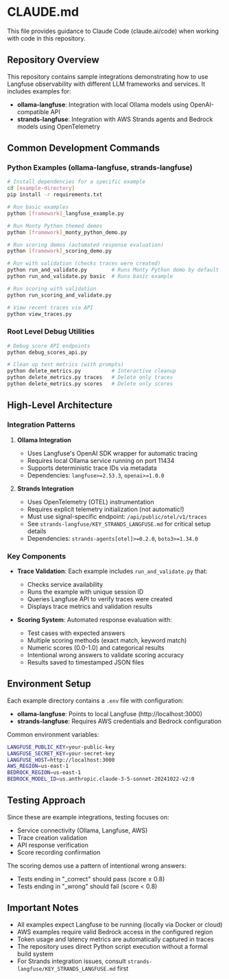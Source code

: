 # CLAUDE.md

This file provides guidance to Claude Code (claude.ai/code) when working with code in this repository.

## Repository Overview

This repository contains sample integrations demonstrating how to use Langfuse observability with different LLM frameworks and services. It includes examples for:

- **ollama-langfuse**: Integration with local Ollama models using OpenAI-compatible API
- **strands-langfuse**: Integration with AWS Strands agents and Bedrock models using OpenTelemetry

## Common Development Commands

### Python Examples (ollama-langfuse, strands-langfuse)

```bash
# Install dependencies for a specific example
cd [example-directory]
pip install -r requirements.txt

# Run basic examples
python [framework]_langfuse_example.py

# Run Monty Python themed demos
python [framework]_monty_python_demo.py

# Run scoring demos (automated response evaluation)
python [framework]_scoring_demo.py

# Run with validation (checks traces were created)
python run_and_validate.py        # Runs Monty Python demo by default
python run_and_validate.py basic  # Runs basic example

# Run scoring with validation
python run_scoring_and_validate.py

# View recent traces via API
python view_traces.py
```

### Root Level Debug Utilities

```bash
# Debug score API endpoints
python debug_scores_api.py

# Clean up test metrics (with prompts)
python delete_metrics.py          # Interactive cleanup
python delete_metrics.py traces   # Delete only traces
python delete_metrics.py scores   # Delete only scores
```

## High-Level Architecture

### Integration Patterns

1. **Ollama Integration**
   - Uses Langfuse's OpenAI SDK wrapper for automatic tracing
   - Requires local Ollama service running on port 11434
   - Supports deterministic trace IDs via metadata
   - Dependencies: `langfuse>=2.53.3`, `openai>=1.0.0`

2. **Strands Integration**
   - Uses OpenTelemetry (OTEL) instrumentation
   - Requires explicit telemetry initialization (not automatic!)
   - Must use signal-specific endpoint: `/api/public/otel/v1/traces`
   - See `strands-langfuse/KEY_STRANDS_LANGFUSE.md` for critical setup details
   - Dependencies: `strands-agents[otel]>=0.2.0`, `boto3>=1.34.0`

### Key Components

- **Trace Validation**: Each example includes `run_and_validate.py` that:
  - Checks service availability
  - Runs the example with unique session ID
  - Queries Langfuse API to verify traces were created
  - Displays trace metrics and validation results

- **Scoring System**: Automated response evaluation with:
  - Test cases with expected answers
  - Multiple scoring methods (exact match, keyword match)
  - Numeric scores (0.0-1.0) and categorical results
  - Intentional wrong answers to validate scoring accuracy
  - Results saved to timestamped JSON files

## Environment Setup

Each example directory contains a `.env` file with configuration:
- **ollama-langfuse**: Points to local Langfuse (http://localhost:3000)
- **strands-langfuse**: Requires AWS credentials and Bedrock configuration

Common environment variables:
```bash
LANGFUSE_PUBLIC_KEY=your-public-key
LANGFUSE_SECRET_KEY=your-secret-key
LANGFUSE_HOST=http://localhost:3000
AWS_REGION=us-east-1
BEDROCK_REGION=us-east-1
BEDROCK_MODEL_ID=us.anthropic.claude-3-5-sonnet-20241022-v2:0
```

## Testing Approach

Since these are example integrations, testing focuses on:
- Service connectivity (Ollama, Langfuse, AWS)
- Trace creation validation
- API response verification
- Score recording confirmation

The scoring demos use a pattern of intentional wrong answers:
- Tests ending in "_correct" should pass (score ≥ 0.8)
- Tests ending in "_wrong" should fail (score < 0.8)

## Important Notes

- All examples expect Langfuse to be running (locally via Docker or cloud)
- AWS examples require valid Bedrock access in the configured region
- Token usage and latency metrics are automatically captured in traces
- The repository uses direct Python script execution without a formal build system
- For Strands integration issues, consult `strands-langfuse/KEY_STRANDS_LANGFUSE.md` first